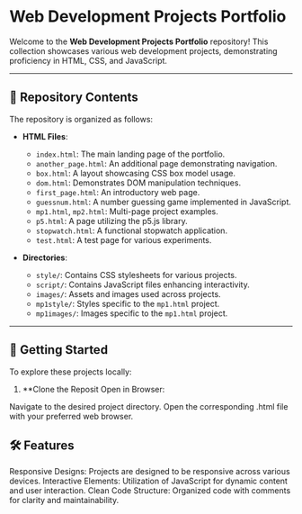 # Web Development Projects Portfolio

Welcome to the **Web Development Projects Portfolio** repository! This collection showcases various web development projects, demonstrating proficiency in HTML, CSS, and JavaScript.

---

## 📁 Repository Contents

The repository is organized as follows:

- **HTML Files**:
  - `index.html`: The main landing page of the portfolio.
  - `another_page.html`: An additional page demonstrating navigation.
  - `box.html`: A layout showcasing CSS box model usage.
  - `dom.html`: Demonstrates DOM manipulation techniques.
  - `first_page.html`: An introductory web page.
  - `guessnum.html`: A number guessing game implemented in JavaScript.
  - `mp1.html`, `mp2.html`: Multi-page project examples.
  - `p5.html`: A page utilizing the p5.js library.
  - `stopwatch.html`: A functional stopwatch application.
  - `test.html`: A test page for various experiments.

- **Directories**:
  - `style/`: Contains CSS stylesheets for various projects.
  - `script/`: Contains JavaScript files enhancing interactivity.
  - `images/`: Assets and images used across projects.
  - `mp1style/`: Styles specific to the `mp1.html` project.
  - `mp1images/`: Images specific to the `mp1.html` project.

---

## 🚀 Getting Started

To explore these projects locally:

1. **Clone the Reposit
Open in Browser:

Navigate to the desired project directory.
Open the corresponding .html file with your preferred web browser.

## 🛠️ Features
Responsive Designs: Projects are designed to be responsive across various devices.
Interactive Elements: Utilization of JavaScript for dynamic content and user interaction.
Clean Code Structure: Organized code with comments for clarity and maintainability.
